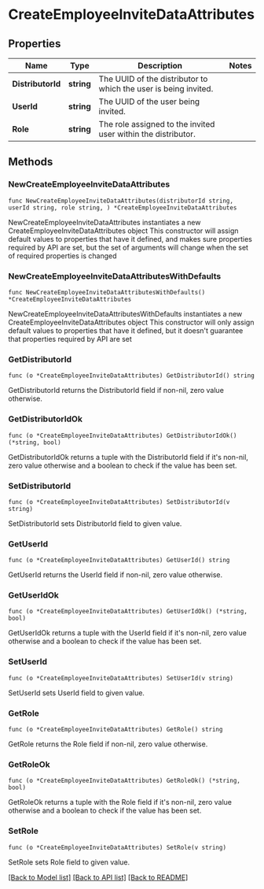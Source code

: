 # CreateEmployeeInviteDataAttributes

## Properties

Name | Type | Description | Notes
------------ | ------------- | ------------- | -------------
**DistributorId** | **string** | The UUID of the distributor to which the user is being invited. | 
**UserId** | **string** | The UUID of the user being invited. | 
**Role** | **string** | The role assigned to the invited user within the distributor. | 

## Methods

### NewCreateEmployeeInviteDataAttributes

`func NewCreateEmployeeInviteDataAttributes(distributorId string, userId string, role string, ) *CreateEmployeeInviteDataAttributes`

NewCreateEmployeeInviteDataAttributes instantiates a new CreateEmployeeInviteDataAttributes object
This constructor will assign default values to properties that have it defined,
and makes sure properties required by API are set, but the set of arguments
will change when the set of required properties is changed

### NewCreateEmployeeInviteDataAttributesWithDefaults

`func NewCreateEmployeeInviteDataAttributesWithDefaults() *CreateEmployeeInviteDataAttributes`

NewCreateEmployeeInviteDataAttributesWithDefaults instantiates a new CreateEmployeeInviteDataAttributes object
This constructor will only assign default values to properties that have it defined,
but it doesn't guarantee that properties required by API are set

### GetDistributorId

`func (o *CreateEmployeeInviteDataAttributes) GetDistributorId() string`

GetDistributorId returns the DistributorId field if non-nil, zero value otherwise.

### GetDistributorIdOk

`func (o *CreateEmployeeInviteDataAttributes) GetDistributorIdOk() (*string, bool)`

GetDistributorIdOk returns a tuple with the DistributorId field if it's non-nil, zero value otherwise
and a boolean to check if the value has been set.

### SetDistributorId

`func (o *CreateEmployeeInviteDataAttributes) SetDistributorId(v string)`

SetDistributorId sets DistributorId field to given value.


### GetUserId

`func (o *CreateEmployeeInviteDataAttributes) GetUserId() string`

GetUserId returns the UserId field if non-nil, zero value otherwise.

### GetUserIdOk

`func (o *CreateEmployeeInviteDataAttributes) GetUserIdOk() (*string, bool)`

GetUserIdOk returns a tuple with the UserId field if it's non-nil, zero value otherwise
and a boolean to check if the value has been set.

### SetUserId

`func (o *CreateEmployeeInviteDataAttributes) SetUserId(v string)`

SetUserId sets UserId field to given value.


### GetRole

`func (o *CreateEmployeeInviteDataAttributes) GetRole() string`

GetRole returns the Role field if non-nil, zero value otherwise.

### GetRoleOk

`func (o *CreateEmployeeInviteDataAttributes) GetRoleOk() (*string, bool)`

GetRoleOk returns a tuple with the Role field if it's non-nil, zero value otherwise
and a boolean to check if the value has been set.

### SetRole

`func (o *CreateEmployeeInviteDataAttributes) SetRole(v string)`

SetRole sets Role field to given value.



[[Back to Model list]](../README.md#documentation-for-models) [[Back to API list]](../README.md#documentation-for-api-endpoints) [[Back to README]](../README.md)


